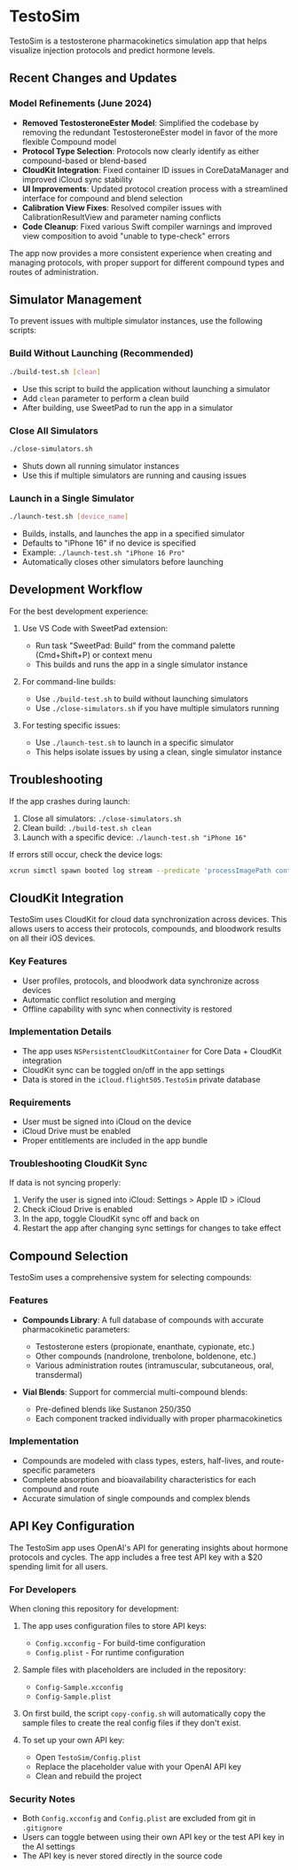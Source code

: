 # TestoSim

TestoSim is a testosterone pharmacokinetics simulation app that helps visualize injection protocols and predict hormone levels.

## Recent Changes and Updates

### Model Refinements (June 2024)
- **Removed TestosteroneEster Model**: Simplified the codebase by removing the redundant TestosteroneEster model in favor of the more flexible Compound model
- **Protocol Type Selection**: Protocols now clearly identify as either compound-based or blend-based
- **CloudKit Integration**: Fixed container ID issues in CoreDataManager and improved iCloud sync stability
- **UI Improvements**: Updated protocol creation process with a streamlined interface for compound and blend selection
- **Calibration View Fixes**: Resolved compiler issues with CalibrationResultView and parameter naming conflicts
- **Code Cleanup**: Fixed various Swift compiler warnings and improved view composition to avoid "unable to type-check" errors

The app now provides a more consistent experience when creating and managing protocols, with proper support for different compound types and routes of administration.

## Simulator Management

To prevent issues with multiple simulator instances, use the following scripts:

### Build Without Launching (Recommended)

```bash
./build-test.sh [clean]
```

- Use this script to build the application without launching a simulator
- Add `clean` parameter to perform a clean build
- After building, use SweetPad to run the app in a simulator

### Close All Simulators

```bash
./close-simulators.sh
```

- Shuts down all running simulator instances
- Use this if multiple simulators are running and causing issues

### Launch in a Single Simulator

```bash
./launch-test.sh [device_name]
```

- Builds, installs, and launches the app in a specified simulator
- Defaults to "iPhone 16" if no device is specified
- Example: `./launch-test.sh "iPhone 16 Pro"`
- Automatically closes other simulators before launching

## Development Workflow

For the best development experience:

1. Use VS Code with SweetPad extension:
   - Run task "SweetPad: Build" from the command palette (Cmd+Shift+P) or context menu
   - This builds and runs the app in a single simulator instance

2. For command-line builds:
   - Use `./build-test.sh` to build without launching simulators
   - Use `./close-simulators.sh` if you have multiple simulators running

3. For testing specific issues:
   - Use `./launch-test.sh` to launch in a specific simulator
   - This helps isolate issues by using a clean, single simulator instance

## Troubleshooting

If the app crashes during launch:
1. Close all simulators: `./close-simulators.sh`
2. Clean build: `./build-test.sh clean`
3. Launch with a specific device: `./launch-test.sh "iPhone 16"`

If errors still occur, check the device logs:
```bash
xcrun simctl spawn booted log stream --predicate 'processImagePath contains "TestoSim"' --style compact
```

## CloudKit Integration

TestoSim uses CloudKit for cloud data synchronization across devices. This allows users to access their protocols, compounds, and bloodwork results on all their iOS devices.

### Key Features

- User profiles, protocols, and bloodwork data synchronize across devices
- Automatic conflict resolution and merging
- Offline capability with sync when connectivity is restored

### Implementation Details

- The app uses `NSPersistentCloudKitContainer` for Core Data + CloudKit integration
- CloudKit sync can be toggled on/off in the app settings
- Data is stored in the `iCloud.flight505.TestoSim` private database

### Requirements

- User must be signed into iCloud on the device
- iCloud Drive must be enabled
- Proper entitlements are included in the app bundle

### Troubleshooting CloudKit Sync

If data is not syncing properly:

1. Verify the user is signed into iCloud: Settings > Apple ID > iCloud
2. Check iCloud Drive is enabled
3. In the app, toggle CloudKit sync off and back on
4. Restart the app after changing sync settings for changes to take effect

## Compound Selection

TestoSim uses a comprehensive system for selecting compounds:

### Features

- **Compounds Library**: A full database of compounds with accurate pharmacokinetic parameters:
  - Testosterone esters (propionate, enanthate, cypionate, etc.)
  - Other compounds (nandrolone, trenbolone, boldenone, etc.)
  - Various administration routes (intramuscular, subcutaneous, oral, transdermal)

- **Vial Blends**: Support for commercial multi-compound blends:
  - Pre-defined blends like Sustanon 250/350
  - Each component tracked individually with proper pharmacokinetics

### Implementation

- Compounds are modeled with class types, esters, half-lives, and route-specific parameters
- Complete absorption and bioavailability characteristics for each compound and route
- Accurate simulation of single compounds and complex blends 

## API Key Configuration

The TestoSim app uses OpenAI's API for generating insights about hormone protocols and cycles. The app includes a free test API key with a $20 spending limit for all users.

### For Developers

When cloning this repository for development:

1. The app uses configuration files to store API keys:
   - `Config.xcconfig` - For build-time configuration
   - `Config.plist` - For runtime configuration
   
2. Sample files with placeholders are included in the repository:
   - `Config-Sample.xcconfig`
   - `Config-Sample.plist`
   
3. On first build, the script `copy-config.sh` will automatically copy the sample files to create the real config files if they don't exist.

4. To set up your own API key:
   - Open `TestoSim/Config.plist`
   - Replace the placeholder value with your OpenAI API key
   - Clean and rebuild the project

### Security Notes

- Both `Config.xcconfig` and `Config.plist` are excluded from git in `.gitignore`
- Users can toggle between using their own API key or the test API key in the AI settings
- The API key is never stored directly in the source code 